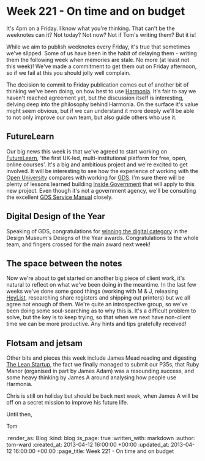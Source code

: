 Week 221 - On time and on budget
========

It's 4pm on a Friday.  I know what you're thinking.  That can't be the weeknotes can it?  Not today?  Not now?  Not if Tom's writing them?  But it is!

While we aim to publish weeknotes every Friday, it's true that sometimes we've slipped.  Some of us have been in the habit of delaying them - writing them the following week when memories are stale.  No more (at least not this week)!  We've made a commitment to get them out on Friday afternoon, so if we fail at this you should jolly well complain.

The decision to commit to Friday publication comes out of another bit of thinking we've been doing, on how best to use [Harmonia](https://harmonia.io).  It's fair to say we haven't reached agreement yet, but the discussion itself is interesting, delving deep into the philosophy behind Harmonia.  On the surface it's value might seem obvious, but if we can understand it more deeply we'll be able to not only improve our own team, but also guide others who use it.

## FutureLearn

Our big news this week is that we've agreed to start working on [FutureLearn](http://futurelearn.com), 'the first UK-led, multi-institutional platform for free, open, online courses'.  It's a big and ambitious project and we're excited to get involved.  It will be interesting to see how the experience of working with the [Open University](http://www.open.ac.uk/) compares with working for [GDS](http://digital.cabinetoffice.gov.uk/).  I'm sure there will be plenty of lessons learned building [Inside Government](https://gov.uk/government) that will apply to this new project.  Even though it's not a government agency, we'll be consulting the excellent [GDS Service Manual](https://www.gov.uk/service-manual) closely.

## Digital Design of the Year

Speaking of GDS, congratulations for [winning the digital category](http://designmuseum.org/exhibitions/2013/designs-of-the-year-2013) in the Design Museum's Designs of the Year awards.  Congratulations to the whole team, and fingers crossed for the main award next week!

## The space between the notes

Now we're about to get started on another big piece of client work, it's natural to reflect on what we've been doing in the meantime.  In the last few weeks we've done some good things (working with M & J, releasing [HeyList](http://heyli.st/), researching share registers and shipping out printers) but we all agree not enough of them.  We're quite an introspective group, so we've been doing some soul-searching as to why this is.  It's a difficult problem to solve, but the key is to keep trying, so that when we next have non-client time we can be more productive.  Any hints and tips gratefully received!

## Flotsam and jetsam

Other bits and pieces this week include James Mead reading and digesting [The Lean Startup](http://theleanstartup.com/book), the fact we finally managed to submit our P35s, that Ruby Manor (organised in part by James Adam) was a resounding success, and some heavy thinking by James A around analysing how people use Harmonia.

Chris is still on holiday but should be back next week, when James A will be off on a secret mission to improve his future life.

Until then,

Tom


:render_as: Blog
:kind: blog
:is_page: true
:written_with: markdown
:author: tom-ward
:created_at: 2013-04-12 16:00:00 +00:00
:updated_at: 2013-04-12 16:00:00 +00:00
:page_title: Week 221 - On time and on budget

